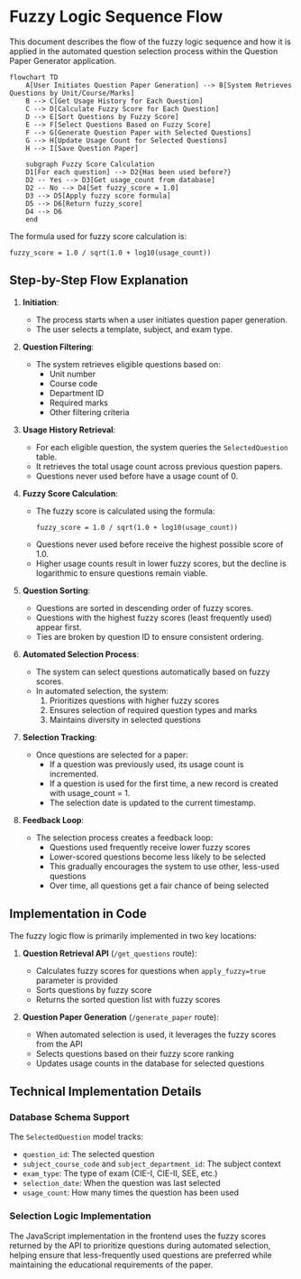 # Fuzzy Logic Sequence Flow

This document describes the flow of the fuzzy logic sequence and how it is applied in the automated question selection process within the Question Paper Generator application.

```mermaid
flowchart TD
    A[User Initiates Question Paper Generation] --> B[System Retrieves Questions by Unit/Course/Marks]
    B --> C[Get Usage History for Each Question]
    C --> D[Calculate Fuzzy Score for Each Question]
    D --> E[Sort Questions by Fuzzy Score]
    E --> F[Select Questions Based on Fuzzy Score]
    F --> G[Generate Question Paper with Selected Questions]
    G --> H[Update Usage Count for Selected Questions]
    H --> I[Save Question Paper]
    
    subgraph Fuzzy Score Calculation
    D1[For each question] --> D2{Has been used before?}
    D2 -- Yes --> D3[Get usage_count from database]
    D2 -- No --> D4[Set fuzzy_score = 1.0]
    D3 --> D5[Apply fuzzy score formula]
    D5 --> D6[Return fuzzy_score]
    D4 --> D6
    end
```

The formula used for fuzzy score calculation is:
```
fuzzy_score = 1.0 / sqrt(1.0 + log10(usage_count))
```

## Step-by-Step Flow Explanation

1. **Initiation**:
   - The process starts when a user initiates question paper generation.
   - The user selects a template, subject, and exam type.

2. **Question Filtering**:
   - The system retrieves eligible questions based on:
     - Unit number
     - Course code
     - Department ID
     - Required marks
     - Other filtering criteria

3. **Usage History Retrieval**:
   - For each eligible question, the system queries the `SelectedQuestion` table.
   - It retrieves the total usage count across previous question papers.
   - Questions never used before have a usage count of 0.

4. **Fuzzy Score Calculation**:
   - The fuzzy score is calculated using the formula:
     ```
     fuzzy_score = 1.0 / sqrt(1.0 + log10(usage_count))
     ```
   - Questions never used before receive the highest possible score of 1.0.
   - Higher usage counts result in lower fuzzy scores, but the decline is logarithmic to ensure questions remain viable.

5. **Question Sorting**:
   - Questions are sorted in descending order of fuzzy scores.
   - Questions with the highest fuzzy scores (least frequently used) appear first.
   - Ties are broken by question ID to ensure consistent ordering.

6. **Automated Selection Process**:
   - The system can select questions automatically based on fuzzy scores.
   - In automated selection, the system:
     1. Prioritizes questions with higher fuzzy scores
     2. Ensures selection of required question types and marks
     3. Maintains diversity in selected questions

7. **Selection Tracking**:
   - Once questions are selected for a paper:
     - If a question was previously used, its usage count is incremented.
     - If a question is used for the first time, a new record is created with usage_count = 1.
     - The selection date is updated to the current timestamp.

8. **Feedback Loop**:
   - The selection process creates a feedback loop:
     - Questions used frequently receive lower fuzzy scores
     - Lower-scored questions become less likely to be selected
     - This gradually encourages the system to use other, less-used questions
     - Over time, all questions get a fair chance of being selected

## Implementation in Code

The fuzzy logic flow is primarily implemented in two key locations:

1. **Question Retrieval API** (`/get_questions` route):
   - Calculates fuzzy scores for questions when `apply_fuzzy=true` parameter is provided
   - Sorts questions by fuzzy score
   - Returns the sorted question list with fuzzy scores

2. **Question Paper Generation** (`/generate_paper` route):
   - When automated selection is used, it leverages the fuzzy scores from the API
   - Selects questions based on their fuzzy score ranking
   - Updates usage counts in the database for selected questions

## Technical Implementation Details

### Database Schema Support

The `SelectedQuestion` model tracks:
- `question_id`: The selected question
- `subject_course_code` and `subject_department_id`: The subject context
- `exam_type`: The type of exam (CIE-I, CIE-II, SEE, etc.)
- `selection_date`: When the question was last selected
- `usage_count`: How many times the question has been used

### Selection Logic Implementation

The JavaScript implementation in the frontend uses the fuzzy scores returned by the API to prioritize questions during automated selection, helping ensure that less-frequently used questions are preferred while maintaining the educational requirements of the paper.
